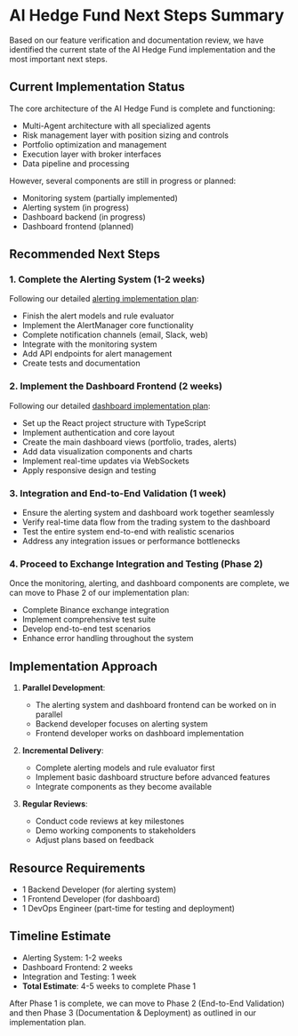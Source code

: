 # AI Hedge Fund Next Steps Summary

Based on our feature verification and documentation review, we have identified the current state of the AI Hedge Fund implementation and the most important next steps.

## Current Implementation Status

The core architecture of the AI Hedge Fund is complete and functioning:
- Multi-Agent architecture with all specialized agents
- Risk management layer with position sizing and controls
- Portfolio optimization and management
- Execution layer with broker interfaces
- Data pipeline and processing

However, several components are still in progress or planned:
- Monitoring system (partially implemented)
- Alerting system (in progress)
- Dashboard backend (in progress)
- Dashboard frontend (planned)

## Recommended Next Steps

### 1. Complete the Alerting System (1-2 weeks)

Following our detailed [alerting implementation plan](alerting_implementation_plan.md):
- Finish the alert models and rule evaluator
- Implement the AlertManager core functionality
- Complete notification channels (email, Slack, web)
- Integrate with the monitoring system
- Add API endpoints for alert management
- Create tests and documentation

### 2. Implement the Dashboard Frontend (2 weeks)

Following our detailed [dashboard implementation plan](dashboard_implementation_plan.md):
- Set up the React project structure with TypeScript
- Implement authentication and core layout
- Create the main dashboard views (portfolio, trades, alerts)
- Add data visualization components and charts
- Implement real-time updates via WebSockets
- Apply responsive design and testing

### 3. Integration and End-to-End Validation (1 week)

- Ensure the alerting system and dashboard work together seamlessly
- Verify real-time data flow from the trading system to the dashboard
- Test the entire system end-to-end with realistic scenarios
- Address any integration issues or performance bottlenecks

### 4. Proceed to Exchange Integration and Testing (Phase 2)

Once the monitoring, alerting, and dashboard components are complete, we can move to Phase 2 of our implementation plan:
- Complete Binance exchange integration
- Implement comprehensive test suite
- Develop end-to-end test scenarios
- Enhance error handling throughout the system

## Implementation Approach

1. **Parallel Development**:
   - The alerting system and dashboard frontend can be worked on in parallel
   - Backend developer focuses on alerting system
   - Frontend developer works on dashboard implementation

2. **Incremental Delivery**:
   - Complete alerting models and rule evaluator first
   - Implement basic dashboard structure before advanced features
   - Integrate components as they become available

3. **Regular Reviews**:
   - Conduct code reviews at key milestones
   - Demo working components to stakeholders
   - Adjust plans based on feedback

## Resource Requirements

- 1 Backend Developer (for alerting system)
- 1 Frontend Developer (for dashboard)
- 1 DevOps Engineer (part-time for testing and deployment)

## Timeline Estimate

- Alerting System: 1-2 weeks
- Dashboard Frontend: 2 weeks
- Integration and Testing: 1 week
- **Total Estimate**: 4-5 weeks to complete Phase 1

After Phase 1 is complete, we can move to Phase 2 (End-to-End Validation) and then Phase 3 (Documentation & Deployment) as outlined in our implementation plan.